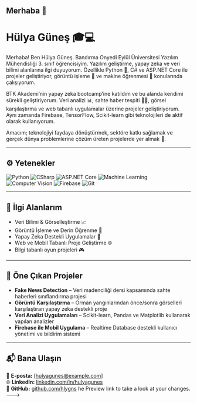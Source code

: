 ## Merhaba 👋  
# Hülya Güneş 🎓💻  

Merhaba! Ben Hülya Güneş. Bandırma Onyedi Eylül Üniversitesi Yazılım Mühendisliği 3. sınıf öğrencisiyim. Yazılım geliştirme, yapay zeka ve veri bilimi alanlarına ilgi duyuyorum. Özellikle Python 🐍, C# ve ASP.NET Core ile projeler geliştiriyor, görüntü işleme 📸 ve makine öğrenmesi 🤖 konularında çalışıyorum.

BTK Akademi’nin yapay zeka bootcamp’ine katıldım ve bu alanda kendimi sürekli geliştiriyorum. Veri analizi 📊, sahte haber tespiti 🕵️‍♀️, görsel karşılaştırma ve web tabanlı uygulamalar üzerine projeler geliştiriyorum. Aynı zamanda Firebase, TensorFlow, Scikit-learn gibi teknolojileri de aktif olarak kullanıyorum.

Amacım; teknolojiyi faydaya dönüştürmek, sektöre katkı sağlamak ve gerçek dünya problemlerine çözüm üreten projelerde yer almak 🚀.

---

## ⚙️ Yetenekler

![Python](https://img.shields.io/badge/Python-3776AB?style=for-the-badge&logo=python&logoColor=white)
![CSharp](https://img.shields.io/badge/C%23-239120?style=for-the-badge&logo=c-sharp&logoColor=white)
![ASP.NET Core](https://img.shields.io/badge/ASP.NET_Core-512BD4?style=for-the-badge&logo=.net&logoColor=white)
![Machine Learning](https://img.shields.io/badge/Machine_Learning-orange?style=for-the-badge)
![Computer Vision](https://img.shields.io/badge/Computer_Vision-red?style=for-the-badge)
![Firebase](https://img.shields.io/badge/Firebase-yellow?style=for-the-badge&logo=firebase)
![Git](https://img.shields.io/badge/Git-F05032?style=for-the-badge&logo=git&logoColor=white)

---

## 📌 İlgi Alanlarım

- Veri Bilimi & Görselleştirme 📈  
- Görüntü İşleme ve Derin Öğrenme 🧠  
- Yapay Zeka Destekli Uygulamalar 🤖  
- Web ve Mobil Tabanlı Proje Geliştirme 🌐  
- Bilgi tabanlı oyun projeleri 🎮  

---

## 📁 Öne Çıkan Projeler

- **Fake News Detection** – Veri madenciliği dersi kapsamında sahte haberleri sınıflandırma projesi  
- **Görüntü Karşılaştırma** – Orman yangınlarından önce/sonra görselleri karşılaştıran yapay zeka destekli proje  
- **Veri Analizi Uygulamaları** – Scikit-learn, Pandas ve Matplotlib kullanarak yapılan analizler  
- **Firebase ile Mobil Uygulama** – Realtime Database destekli kullanıcı yönetimi ve bildirim sistemi  

---

## 📬 Bana Ulaşın

📧 **E-posta:** [hulyagunes@example.com]  
🌐 **LinkedIn:** [linkedin.com/in/hulyagunes](https://linkedin.com)  
📂 **GitHub:** [github.com/hlygns](https://github.com/hlygns)
he Preview link to take a look at your changes.
--->
